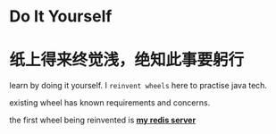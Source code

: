 # Do It Yourself
纸上得来终觉浅，绝知此事要躬行
===========================

learn by doing it yourself.  I `reinvent wheels` here to practise java tech.

existing wheel has known requirements and concerns.

the first wheel being reinvented is  **[my redis server](./myRedis)**
